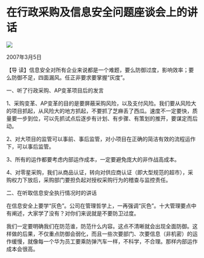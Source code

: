 # 在行政采购及信息安全问题座谈会上的讲话
<img class="pv" src="https://api.visitor.plantree.me/visitor-badge/pv?namespace=plantree.me&key=renzhengfei-speeches/./docs/speeches/2007/03/在行政采购及信息安全问题座谈会上的讲话.md">


2007年3月5日



【导  读】信息安全对所有企业来说都是一个难题，要么防御过度，影响效率；要么防御不足，四面漏风。任正非要求要掌握“灰度”。



一、听了行政采购、AP变革项目后的发言

1、采购变革、AP变革的目的是要屏蔽采购风险，以及支付风险。我们要从风险大的项目抓起，从风险大的地方抓起，不要抓了芝麻丢了西瓜。速度不一定要快，质量要一步到位，可以先抓试点后逐步有计划、有步骤、有策划的推开，要谋定而后动。

2、对大项目的监管可以事前、事后监管，对小项目在正确的简洁有效的流程运作下，可以事后监管。

3、所有的运作都要考虑内部运作成本，一定要避免庞大的非作战高成本。

4、对零星采购，我们从商品认证，转向对供应商认证（即大型规范的超市），采购权力下放后，采购部门要担负起对授权采购行为的稽查与监控责任。

二、在听取信息安全执行情况时的讲话

在信息安全上要学“灰色”。公司在管理哲学上，一再强调“灰色”。十大管理要点中有阐述，大家学了没有？对你们来说就是不要防卫过度。

我们一定要明确我们在防范谁，防范什么内容。这点不清晰就会出现全面防御。这样做的后果，不仅重点防御会弱化，而且一些次要部门、次要信息（非机密）的运作缓慢，就像每一个华为员工要乘防弹汽车一样，不科学，不合理。那样内部运作成本会很高。
